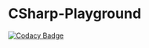 # CSharp-Playground

[![Codacy Badge](https://api.codacy.com/project/badge/Grade/f4c7ed89a9754f4bad1c8ab4a0e24879)](https://app.codacy.com/app/emeruvia/CSharp-Playground?utm_source=github.com&utm_medium=referral&utm_content=emeruvia/CSharp-Playground&utm_campaign=Badge_Grade_Dashboard)

